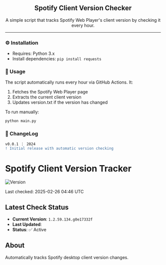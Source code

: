 <div align="center">
  <h2 align="center">Spotify Client Version Checker</h2>
  <p align="center">
    A simple script that tracks Spotify Web Player's client version by checking it every hour.
  </p>
</div>

---

### ⚙️ Installation

- Requires: Python 3.x
- Install dependencies: `pip install requests`

### 📝 Usage

The script automatically runs every hour via GitHub Actions. It:

1. Fetches the Spotify Web Player page
2. Extracts the current client version
3. Updates version.txt if the version has changed

To run manually:

```bash
python main.py
```

### 📜 ChangeLog

```diff
v0.0.1 ⋮ 2024
! Initial release with automatic version checking
```

# Spotify Client Version Tracker

![Version](https://img.shields.io/badge/Spotify%20Version-1.2.59.135.g8adc6368-brightgreen)

Last checked: 2025-02-26 04:46 UTC

## Latest Check Status
- **Current Version**: `1.2.59.134.g0e17332f`
- **Last Updated**: <auto-update>
- **Status**: ✅ Active

## About
Automatically tracks Spotify desktop client version changes.
```
